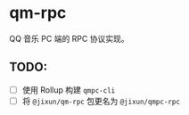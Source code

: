# qm-rpc

QQ 音乐 PC 端的 RPC 协议实现。

## TODO:

- [ ] 使用 Rollup 构建 `qmpc-cli`
- [ ] 将 `@jixun/qm-rpc` 包更名为 `@jixun/qmpc-rpc`
